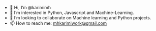 - 👋 Hi, I’m @karimimh
- 👀 I’m interested in Python, Javascript and Machine-Learning.
- 💞️ I’m looking to collaborate on Machine learning and Python projects.
- 📫 How to reach me: mhkarimiwork@gmail.com

<!---
karimimh/karimimh is a ✨ special ✨ repository because its `README.md` (this file) appears on your GitHub profile.
You can click the Preview link to take a look at your changes.
--->
